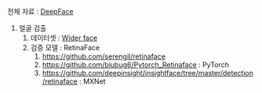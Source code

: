 전체 자료 : [DeepFace](https://blog.kbanknow.com/31)

1. 얼굴 검출
	1. 데이터셋 : [Wider face](http://shuoyang1213.me/WIDERFACE/)
	2. 검증 모델 : RetinaFace
		1. https://github.com/serengil/retinaface 
		2. https://github.com/biubug6/Pytorch_Retinaface : PyTorch
		3. https://github.com/deepinsight/insightface/tree/master/detection/retinaface : MXNet